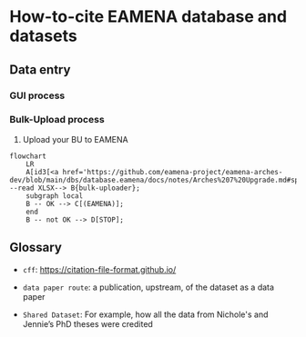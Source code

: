 # How-to-cite EAMENA database and datasets

## Data entry

### GUI process

### Bulk-Upload process

1. Upload your BU to EAMENA

```mermaid
flowchart
	LR
	A[id3[<a href='https://github.com/eamena-project/eamena-arches-dev/blob/main/dbs/database.eamena/docs/notes/Arches%207%20Upgrade.md#splitchunk'>BU</a>]] --read XLSX--> B{bulk-uploader};
	subgraph local
	B -- OK --> C[(EAMENA)];
	end
	B -- not OK --> D[STOP];
```


## Glossary

- `cff`: https://citation-file-format.github.io/

- `data paper route`: a publication, upstream, of the dataset as a data paper

- `Shared Dataset`: For example, how all the data from Nichole's and Jennie’s PhD theses were credited